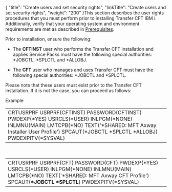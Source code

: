 {
    "title": "Create users and set security rights",
    "linkTitle": "Create users and set security rights",
    "weight": "200"
}This section describes the user rights procedures that you must perform prior to installing Transfer CFT IBM i. Additionally, verify that your operating system and environment requirements are met as described in [Prerequisites](..//transfercft/cft_intro_install/about_this_document_ibmi/prerequisites).

Prior to installation, ensure the following:

-   The **CFTINST** user who performs the Transfer CFT installation and applies Service Packs must have the following special authorities: \*JOBCTL, \*SPLCTL and \*ALLOBJ.
-   The **CFT** user who manages and uses Transfer CFT must have the following special authorities: \*JOBCTL and \*SPLCTL.

Please note that these users must exist prior to the Transfer CFT installation. If it is not the case, you can proceed as follows:

Example

<table cellspacing="0">
   <col/>
   <tbody>
      <tr>
         <td>CRTUSRPRF USRPRF(CFTINST) PASSWORD(CFTINST) PWDEXP(*YES) USRCLS(*USER) INLPGM(*NONE) INLMNU(MAIN) LMTCPB(*NO) TEXT('*SHARED: MFT Axway Installer User Profile') SPCAUT(<span>*JOBCTL *SPLCTL *ALLOBJ</span>) PWDEXPITV(*SYSVAL)         </td>
      </tr>
   </tbody>
</table>

 

<table cellspacing="0">
   <col/>
   <tbody>
      <tr>
         <td>CRTUSRPRF USRPRF(CFT) PASSWORD(CFT) PWDEXP(*YES) USRCLS(*USER) INLPGM(*NONE) INLMNU(MAIN) LMTCPB(*NO) TEXT('*SHARED: MFT Axway CFT Profile') SPCAUT(<b>*JOBCTL *SPLCTL</b>) PWDEXPITV(*SYSVAL)         </td>
      </tr>
   </tbody>
</table>
